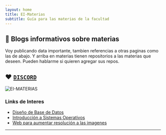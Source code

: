 ```yaml
---
layout: home
title: EI-Materias
subtitle: Guía para las materias de la facultad
---
```


## 🧉 Blogs informativos sobre materias

Voy publicando data importante, tambien referencias a otras paginas como las de abajo. Y arriba en materias tienen repositorios a las materias que deseen. Pueden hablarme si quieren agregar sus repos. 

## ❤️ [`DISCORD`](discord.gg/Jur4R4Jcpx)

<img src="https://i.ibb.co/DLfyNb0/Mesa-de-trabajo-19beast-wwww2.png" alt="EI-MATERIAS" />

### Links de Interes

- [Diseño de Base de Datos](https://fabocorp.github.io/DBD/)
- [Introducción a Sistemas Operativos](https://fabocorp.github.io/ISO/)
- [Web para aumentar resolución a las imagenes](https://imgupscaler.com/)

---

